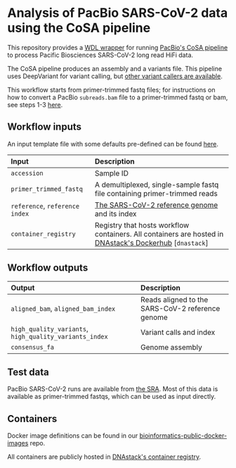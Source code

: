 # Analysis of PacBio SARS-CoV-2 data using the CoSA pipeline

This repository provides a [WDL wrapper](https://github.com/openwdl/wdl/blob/main/versions/1.0/SPEC.md) for running [PacBio's CoSA pipeline](https://github.com/PacificBiosciences/CoSA) to process Pacific Biosciences SARS-CoV-2 long read HiFi data.

The CoSA pipeline produces an assembly and a variants file. This pipeline uses DeepVariant for variant calling, but [other variant callers are available](https://github.com/PacificBiosciences/CoSA/wiki/Variant-calling-using-PacBio-HiFi-CCS-data#4-variant-calling).

This workflow starts from primer-trimmed fastq files; for instructions on how to convert a PacBio `subreads.bam` file to a primer-trimmed fastq or bam, see steps 1-3 [here](https://github.com/PacificBiosciences/CoSA/wiki/Variant-calling-using-PacBio-HiFi-CCS-data#1-generate-ccs-data).


## Workflow inputs

An input template file with some defaults pre-defined can be found [here](./workflows/inputs.json).

| Input | Description |
|:-|:-|
| `accession` | Sample ID |
| `primer_trimmed_fastq` | A demultiplexed, single-sample fastq file containing primer-trimmed reads |
| `reference`, `reference index` | [The SARS-CoV-2 reference genome](https://www.ncbi.nlm.nih.gov/nuccore/MN908947.3) and its index |
| `container_registry` | Registry that hosts workflow containers. All containers are hosted in [DNAstack's Dockerhub](https://hub.docker.com/u/dnastack) [`dnastack`] |


## Workflow outputs

| Output | Description |
|:-|:-|
| `aligned_bam`, `aligned_bam_index` | Reads aligned to the SARS-CoV-2 reference genome |
| `high_quality_variants`, `high_quality_variants_index` | Variant calls and index |
| `consensus_fa` | Genome assembly |


## Test data

PacBio SARS-CoV-2 runs are available from [the SRA](https://www.ncbi.nlm.nih.gov/sra?term=(((txid2697049%5BOrganism%3Anoexp%5D%20NOT%200%5BMbases))%20AND%20((txid2697049%5BOrganism%3Anoexp%5D%20NOT%200%5BMbases)%20AND%20%22platform%20pacbio%20smrt%22%5BProperties%5D))%20AND%20%22pacbio%20smrt%22%5BPlatform%5D). Most of this data is available as primer-trimmed fastqs, which can be used as input directly.


## Containers

Docker image definitions can be found in our [bioinformatics-public-docker-images](https://github.com/DNAstack/bioinformatics-public-docker-images) repo.

All containers are publicly hosted in [DNAstack's container registry](https://hub.docker.com/u/dnastack).
